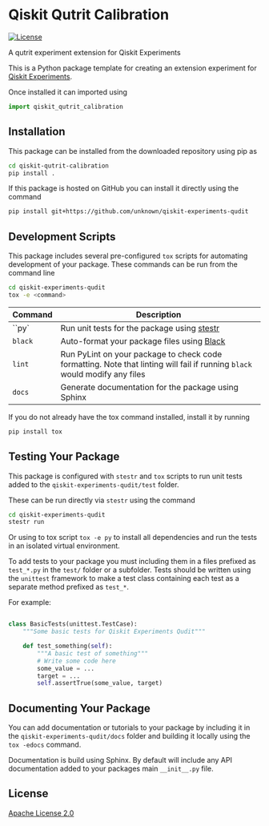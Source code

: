 # Qiskit Qutrit Calibration

[![License](https://img.shields.io/github/license/Qiskit/qiskit-experiments.svg?style=popout-square)](https://opensource.org/licenses/Apache-2.0)

A qutrit experiment extension for Qiskit Experiments

This is a Python package template for creating an extension experiment
for [Qiskit Experiments](https://github.com/Qiskit/qiskit-experiments).

Once installed it can imported using

```python
import qiskit_qutrit_calibration
```

## Installation

This package can be installed from the downloaded repository using pip as

```bash
cd qiskit-qutrit-calibration
pip install .
```

If this package is hosted on GitHub you can install it directly using the command

```bash
pip install git+https://github.com/unknown/qiskit-experiments-qudit
```

## Development Scripts

This package includes several pre-configured `tox` scripts for automating
development of your package. These commands can be run from the command line

```bash
cd qiskit-experiments-qudit
tox -e <command>
```

| Command | Description |
| ------- | ----------- |
| ``py` | Run unit tests for the package using [stestr](https://github.com/mtreinish/stestr)|
| ``black`` | Auto-format your package files using [Black](https://github.com/psf/black) |
| ``lint`` | Run PyLint on your package to check code formatting. Note that linting will fail if running ``black`` would modify any files |
| ``docs`` | Generate documentation for the package using Sphinx |

If you do not already have the tox command installed, install it by running

```bash
pip install tox
```

## Testing Your Package

This package is configured with `stestr` and `tox` scripts to run unit tests
added to the ``qiskit-experiments-qudit/test`` folder.

These can be run directly via ``stestr`` using the command

```bash
cd qiskit-experiments-qudit
stestr run
```

Or using to tox script ``tox -e py`` to install all dependencies and run the tests
in an isolated virtual environment.

To add tests to your package you must including them in a files prefixed as
`test_*.py` in the `test/` folder or a subfolder. Tests should be written
using the ``unittest`` framework to make a test class containing each test
as a separate method prefixed as `test_*`.

For example:

```python

class BasicTests(unittest.TestCase):
    """Some basic tests for Qiskit Experiments Qudit"""

    def test_something(self):
        """A basic test of something"""
        # Write some code here
        some_value = ...
        target = ...
        self.assertTrue(some_value, target)
```

## Documenting Your Package

You can add documentation or tutorials to your package by including it in the
``qiskit-experiments-qudit/docs`` folder and building it locally using
the ``tox -edocs`` command.

Documentation is build using Sphinx. By default will include any API documentation
added to your packages main ``__init__.py`` file.

## License

[Apache License 2.0](LICENSE.txt)
